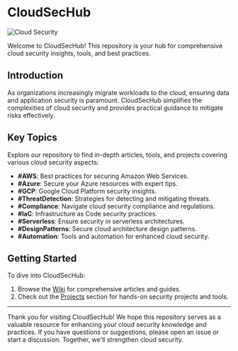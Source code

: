 # CloudSecHub

![Cloud Security](cloud-security-image.jpg)

Welcome to CloudSecHub! This repository is your hub for comprehensive cloud security insights, tools, and best practices.

## Introduction

As organizations increasingly migrate workloads to the cloud, ensuring data and application security is paramount. CloudSecHub simplifies the complexities of cloud security and provides practical guidance to mitigate risks effectively.

## Key Topics

Explore our repository to find in-depth articles, tools, and projects covering various cloud security aspects:

- **#AWS**: Best practices for securing Amazon Web Services.
- **#Azure**: Secure your Azure resources with expert tips.
- **#GCP**: Google Cloud Platform security insights.
- **#ThreatDetection**: Strategies for detecting and mitigating threats.
- **#Compliance**: Navigate cloud security compliance and regulations.
- **#IaC**: Infrastructure as Code security practices.
- **#Serverless**: Ensure security in serverless architectures.
- **#DesignPatterns**: Secure cloud architecture design patterns.
- **#Automation**: Tools and automation for enhanced cloud security.

## Getting Started

To dive into CloudSecHub:

1. Browse the [Wiki](../../wiki) for comprehensive articles and guides.
2. Check out the [Projects](../../projects) section for hands-on security projects and tools.

---

Thank you for visiting CloudSecHub! We hope this repository serves as a valuable resource for enhancing your cloud security knowledge and practices. If you have questions or suggestions, please open an issue or start a discussion. Together, we'll strengthen cloud security.
